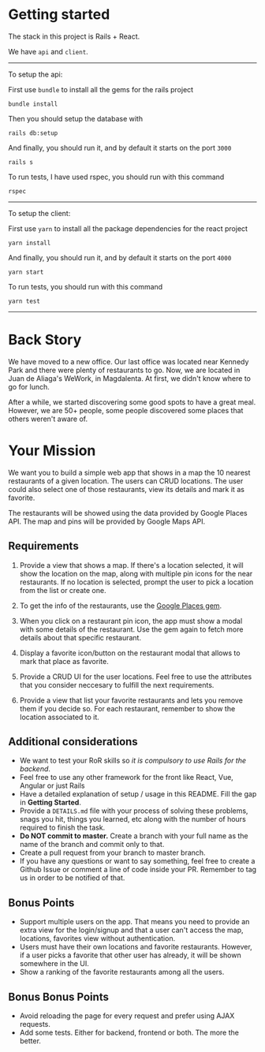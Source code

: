 # Getting started

The stack in this project is Rails + React.

We have `api` and `client`.

<hr/>

To setup the api:

First use `bundle` to install all the gems for the rails project

    bundle install

Then you should setup the database with

    rails db:setup

And finally, you should run it, and by default it starts on the port `3000`

    rails s

To run tests, I have used rspec, you should run with this command

    rspec

<hr/>

To setup the client:

First use `yarn` to install all the package dependencies for the react project

    yarn install

And finally, you should run it, and by default it starts on the port `4000`

    yarn start

To run tests, you should run with this command

    yarn test

---

# Back Story

We have moved to a new office. Our last office was located near Kennedy Park and there were plenty of restaurants to go. Now, we are located in Juan de Aliaga's WeWork, in Magdalenta. At first, we didn't know where to go for lunch.

After a while, we started discovering some good spots to have a great meal. However, we are 50+ people, some people discovered some places that others weren't aware of.

# Your Mission

We want you to build a simple web app that shows in a map the 10 nearest restaurants of a given location. The users can CRUD locations. The user could also select one of those restaurants, view its details and mark it as favorite.

The restaurants will be showed using the data provided by Google Places API. The map and pins will be provided by Google Maps API.

## Requirements

1. Provide a view that shows a map. If there's a location selected, it will show the location on the map, along with multiple pin icons for the near restaurants. If no location is selected, prompt the user to pick a location from the list or create one.

1. To get the info of the restaurants, use the [Google Places gem](https://github.com/qpowell/google_places).

1. When you click on a restaurant pin icon, the app must show a modal with some details of the restaurant. Use the gem again to fetch more details about that specific restaurant.

1. Display a favorite icon/button on the restaurant modal that allows to mark that place as favorite.

1. Provide a CRUD UI for the user locations. Feel free to use the attributes that you consider neccesary to fulfill the next requirements.

1. Provide a view that list your favorite restaurants and lets you remove them if you decide so. For each restaurant, remember to show the location associated to it.

## Additional considerations

- We want to test your RoR skills so _it is compulsory to use Rails for the backend_.
- Feel free to use any other framework for the front like React, Vue, Angular or just Rails
- Have a detailed explanation of setup / usage in this README. Fill the gap in **Getting Started**.
- Provide a `DETAILS.md` file with your process of solving these problems, snags you hit, things you learned, etc along with the number of hours required to finish the task.
- **Do NOT commit to master.** Create a branch with your full name as the name of the branch and commit only to that.
- Create a pull request from your branch to master branch.
- If you have any questions or want to say something, feel free to create a Github Issue or comment a line of code inside your PR. Remember to tag us in order to be notified of that.

## Bonus Points

- Support multiple users on the app. That means you need to provide an extra view for the login/signup and that a user can't access the map, locations, favorites view without authentication.
- Users must have their own locations and favorite restaurants. However, if a user picks a favorite that other user has already, it will be shown somewhere in the UI.
- Show a ranking of the favorite restaurants among all the users.

## Bonus Bonus Points

- Avoid reloading the page for every request and prefer using AJAX requests.
- Add some tests. Either for backend, frontend or both. The more the better.
